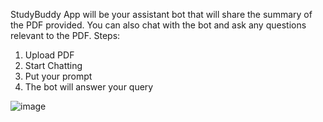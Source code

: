StudyBuddy App will be your assistant bot that will share the summary of the PDF provided.
You can also chat with the bot and ask any questions relevant to the PDF.
Steps:
1. Upload PDF
2. Start Chatting
3. Put your prompt
4. The bot will answer your query

![image](https://github.com/aasthagupta02/StudyBuddy/assets/162057296/2af30d9f-d3b1-46e0-ad64-5888718ce6bf)
